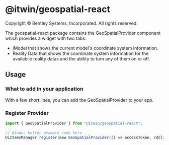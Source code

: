 # @itwin/geospatial-react

Copyright © Bentley Systems, Incorporated. All rights reserved.

The geospatial-react package contains the GeoSpatialProvider component which provides a widget with two tabs:

- iModel that shows the current model's coordinate system information.
- Reality Data that shows the coordinate system information for the availabile reality datas and the ability to turn any of them on or off.

## Usage

### What to add in your application

With a few short lines, you can add the GeoSpatialProvider to your app.

### Register Provider

```ts
import { GeoSpatialProvider } from "@itwin/geospatial-react";
...
// @todo: better example code here
UiItemsManager.register(new GeoSpatialProvider(() => accessToken, rdClient));
```
